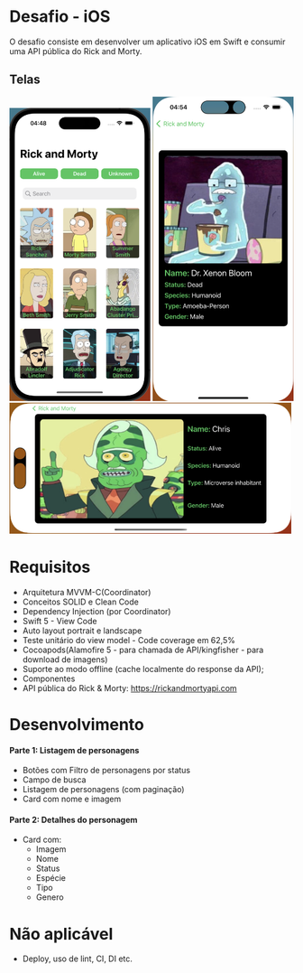# Desafio - iOS
O desafio consiste em desenvolver um aplicativo iOS em Swift e consumir uma API pública do Rick and Morty.

## Telas
<img src="Screenshots/img1.PNG?raw=true" width="250"> <img src="Screenshots/img2.PNG?raw=true" width="250"> 
<img src="Screenshots/img3.PNG?raw=true" width="500"> 

# Requisitos
- Arquitetura MVVM-C(Coordinator)
- Conceitos SOLID e Clean Code
- Dependency Injection (por Coordinator)
- Swift 5 - View Code 
- Auto layout portrait e landscape
- Teste unitário do view model - Code coverage em 62,5%
- Cocoapods(Alamofire 5 - para chamada de API/kingfisher - para download de imagens)
- Suporte ao modo offline (cache localmente do response da API);
- Componentes
- API pública do Rick & Morty: https://rickandmortyapi.com

# Desenvolvimento

#### Parte 1: Listagem de personagens
- Botões com Filtro de personagens por status
- Campo de busca
- Listagem de personagens (com paginação)
- Card com nome e imagem

#### Parte 2: Detalhes do personagem
- Card com:
  - Imagem
  - Nome
  - Status
  - Espécie
  - Tipo
  - Genero

# Não aplicável
- Deploy, uso de lint, CI, DI etc.

